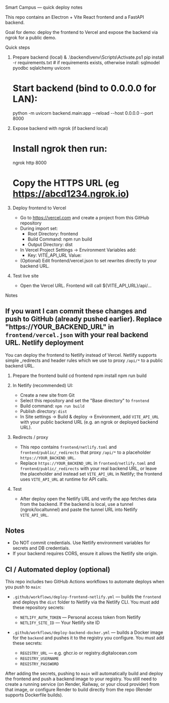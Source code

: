 Smart Campus — quick deploy notes

This repo contains an Electron + Vite React frontend and a FastAPI backend.

Goal for demo: deploy the frontend to Vercel and expose the backend via ngrok for a public demo.

Quick steps

1) Prepare backend (local)
   & .\backend\venv\Scripts\Activate.ps1
   pip install -r requirements.txt  # if requirements exists, otherwise install: sqlmodel pyodbc sqlalchemy uvicorn
   # Start backend (bind to 0.0.0.0 for LAN):
   python -m uvicorn backend.main:app --reload --host 0.0.0.0 --port 8000

2) Expose backend with ngrok (if backend local)
   # Install ngrok then run:
   ngrok http 8000
   # Copy the HTTPS URL (eg https://abcd1234.ngrok.io)

3) Deploy frontend to Vercel
   - Go to https://vercel.com and create a project from this GitHub repository
   - During import set:
     - Root Directory: frontend
     - Build Command: npm run build
     - Output Directory: dist
   - In Vercel Project Settings -> Environment Variables add:
     - Key: VITE_API_URL  Value: <your backend public URL e.g. ngrok URL>
   - (Optional) Edit frontend/vercel.json to set rewrites directly to your backend URL.

4) Test live site
   - Open the Vercel URL. Frontend will call ${VITE_API_URL}/api/...

Notes


If you want I can commit these changes and push to GitHub (already pushed earlier). Replace "https://YOUR_BACKEND_URL" in `frontend/vercel.json` with your real backend URL.
Netlify deployment
------------------

You can deploy the frontend to Netlify instead of Vercel. Netlify supports simple _redirects and header rules which we use to proxy `/api/*` to a public backend URL.

1) Prepare the frontend build
   cd frontend
   npm install
   npm run build

2) In Netlify (recommended) UI:
   - Create a new site from Git
   - Select this repository and set the "Base directory" to `frontend`
   - Build command: `npm run build`
   - Publish directory: `dist`
   - In Site settings -> Build & deploy -> Environment, add `VITE_API_URL` with your public backend URL (e.g. an ngrok or deployed backend URL).

3) Redirects / proxy
   - This repo contains `frontend/netlify.toml` and `frontend/public/_redirects` that proxy `/api/*` to a placeholder `https://YOUR_BACKEND_URL`.
   - Replace `https://YOUR_BACKEND_URL` in `frontend/netlify.toml` and `frontend/public/_redirects` with your real backend URL, or leave the placeholder and instead set `VITE_API_URL` in Netlify; the frontend uses `VITE_API_URL` at runtime for API calls.

4) Test
   - After deploy open the Netlify URL and verify the app fetches data from the backend. If the backend is local, use a tunnel (ngrok/localtunnel) and paste the tunnel URL into Netlify `VITE_API_URL`.

Notes
-----
- Do NOT commit credentials. Use Netlify environment variables for secrets and DB credentials.
- If your backend requires CORS, ensure it allows the Netlify site origin.

CI / Automated deploy (optional)
-------------------------------
This repo includes two GitHub Actions workflows to automate deploys when you push to `main`:

- `.github/workflows/deploy-frontend-netlify.yml` — builds the `frontend` and deploys the `dist` folder to Netlify via the Netlify CLI. You must add these repository secrets:
   - `NETLIFY_AUTH_TOKEN` — Personal access token from Netlify
   - `NETLIFY_SITE_ID` — Your Netlify site ID

- `.github/workflows/deploy-backend-docker.yml` — builds a Docker image for the `backend` and pushes it to the registry you configure. You must add these secrets:
   - `REGISTRY_URL` — e.g. ghcr.io or registry.digitalocean.com
   - `REGISTRY_USERNAME`
   - `REGISTRY_PASSWORD`

After adding the secrets, pushing to `main` will automatically build and deploy the frontend and push a backend image to your registry. You still need to create a running service (on Render, Railway, or your cloud provider) from that image, or configure Render to build directly from the repo (Render supports Dockerfile builds).

